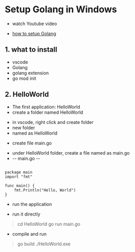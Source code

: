 # Setup Golang in Windows
* watch Youtube video
- [how to setup Golang](https://www.youtube.com/watch?v=1MXIGYrMk80)

## 1. what to install 
* vscode 
* Golang
* golang extension
* go mod init 

## 2. HelloWorld
* The first application: HelloWorld
* create a folder named HelloWorld
- in vscode, right click and create folder 
 - new folder 
  - named as HelloWorld
* create file main.go 
- under HelloWorld folder, create a file named as main.go 
- -- main.go --
```golang

package main
import "fmt"

func main() {
	fmt.Println("Hello, World")
}
```


* run the application 
- run it directly 
 > cd HelloWorld
 > go run main.go 
- compile and run 
 > go build
 > ./HelloWorld.exe 
